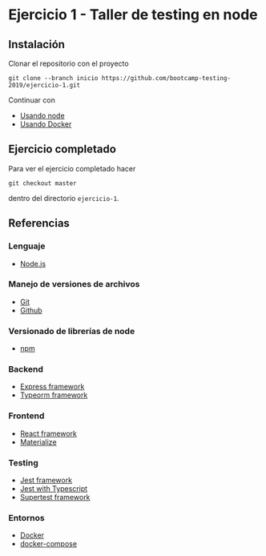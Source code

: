 # Ejercicio 1 - Taller de testing en node

## Instalación

Clonar el repositorio con el proyecto

```
git clone --branch inicio https://github.com/bootcamp-testing-2019/ejercicio-1.git
```

Continuar con

* [Usando node](./node.md)
* [Usando Docker](./docker.md)


## Ejercicio completado

Para ver el ejercicio completado hacer

```
git checkout master
```

dentro del directorio `ejercicio-1`.

## Referencias

### Lenguaje

* [Node.js](https://nodejs.org/en/)

### Manejo de versiones de archivos

* [Git](https://git-scm.com/)
* [Github](https://github.com/)

### Versionado de librerías de node

* [npm](https://www.npmjs.com/)

### Backend

* [Express framework](https://expressjs.com)
* [Typeorm framework](https://typeorm.io/)

### Frontend

* [React framework](https://reactjs.org/)
* [Materialize](http://materializecss.com)

### Testing

* [Jest framework](https://jestjs.io/)
* [Jest with Typescript](https://basarat.gitbooks.io/typescript/docs/testing/jest.html)
* [Supertest framework](http://www.albertgao.xyz/2017/05/24/how-to-test-expressjs-with-jest-and-supertest/)

### Entornos

* [Docker](https://www.docker.com/)
* [docker-compose](https://docs.docker.com/compose/)